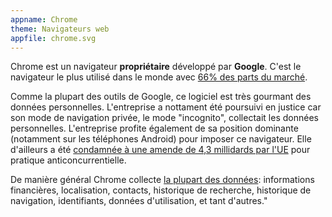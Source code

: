 ```yaml
---
appname: Chrome
theme: Navigateurs web
appfile: chrome.svg
---
```


Chrome est un navigateur **propriétaire** développé par **Google**. C'est le navigateur le plus utilisé dans le monde avec [66% des parts du marché](https://fr.wikipedia.org/wiki/Parts_de_march%C3%A9_des_navigateurs_web).

Comme la plupart des outils de Google, ce logiciel est très gourmant des données personnelles. L'entreprise a nottament été poursuivi en justice car son mode de navigation privée, le mode "incognito", collectait les données personnelles. L'entreprise profite également de sa position dominante (notamment sur les téléphones Android) pour imposer ce navigateur. Elle d'ailleurs a été [condamnée à une amende de 4,3 millidards par l'UE](https://www.ouest-france.fr/high-tech/google/google-conteste-une-amende-de-4-3-milliards-devant-la-justice-de-l-ue-729fc706-1fb8-11ec-8af0-329508a32afd) pour pratique anticoncurrentielle.

De manière général Chrome collecte [la plupart des données](https://nitter.dark.fail/DuckDuckGo/status/1371509053613084679?ref_src=twsrc%5Etfw%7Ctwcamp%5Etweetembed%7Ctwterm%5E1371509053613084679%7Ctwgr%5E%7Ctwcon%5Es1_&ref_url=https%3A%2F%2Fwww.android-mt.com%2Fnews%2Fcomment-google-chrome-utilise-vos-donnees-et-vie-privee%2F116614%2F): informations financières, localisation, contacts, historique de recherche, historique de navigation, identifiants, données d'utilisation, et tant d'autres."
